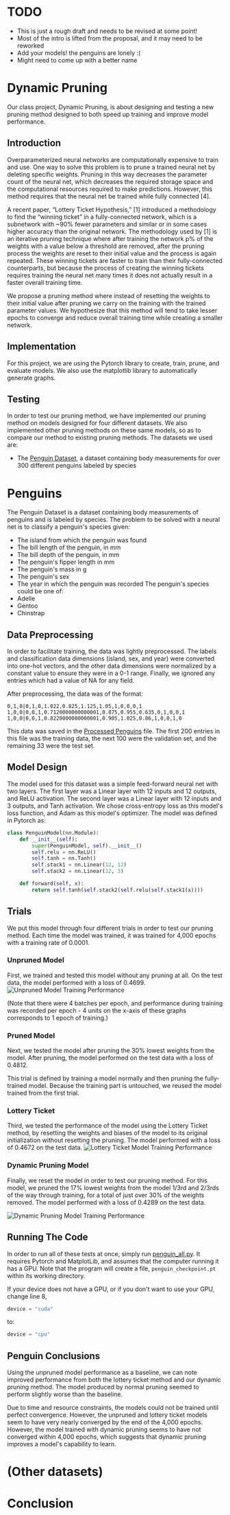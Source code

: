 # TODO
* This is just a rough draft and needs to be revised at some point!
* Most of the intro is lifted from the proposal, and it may need to be reworked
* Add your models! the penguins are lonely :(
* Might need to come up with a better name
# Dynamic Pruning
Our class project, Dynamic Pruning, is about designing and testing a new pruning method designed to both speed up training and improve model performance.
## Introduction
Overparameterized neural networks are computationally expensive to train and use. One way to solve this problem is to prune a trained neural net by deleting specific weights. Pruning in this way decreases the parameter count of the neural net, which decreases the required storage space and the computational resources required to make predictions. However, this method requires that the neural net be trained while fully connected [4]. 

A recent paper, “Lottery Ticket Hypothesis,” [1] introduced a methodology to find the “winning ticket” in a fully-connected network, which is a subnetwork with ~90% fewer parameters and similar or in some cases higher accuracy than the original network. The methodology used by [1] is an iterative pruning technique where after training the network p% of the weights with a value below a threshold are removed, after the pruning process the weights are reset to their initial value and the process is again repeated. These winning tickets are faster to train than their fully-connected counterparts, but because the process of creating the winning tickets requires training the neural net many times it does not actually result in a faster overall training time.

We propose a pruning method where instead of resetting the weights to their initial value after pruning we carry on the training with the trained parameter values. We hypothesize that this method will tend to take lesser epochs to converge and reduce overall training time while creating a smaller network.
## Implementation
For this project, we are using the Pytorch library to create, train, prune, and evaluate models. We also use the matplotlib library to automatically generate graphs.
## Testing
In order to test our pruning method, we have implemented our pruning method on models designed for four different datasets. We also implemented other pruning methods on these same models, so as to compare our method to existing pruning methods. The datasets we used are:
* The [Penguin Dataset](https://allisonhorst.github.io/palmerpenguins/), a dataset containing body measurements for over 300 different penguins labeled by species
# Penguins
The Penguin Dataset is a dataset containing body measurements of penguins and is labeled by species. The problem to be solved with a neural net is to classify a penguin's species given:
* The island from which the penguin was found
* The bill length of the penguin, in mm
* The bill depth of the penguin, in mm
* The penguin's fipper length in mm
* The penguin's mass in g
* The penguin's sex
* The year in which the penguin was recorded
The penguin's species could be one of:
* Adelie
* Gentoo
* Chinstrap
## Data Preprocessing
In order to facilitate training, the data was lightly preprocessed. The labels and classification data dimensions (island, sex, and year) were converted into one-hot vectors, and the other data dimensions were normalized by a constant value to ensure they were in a 0-1 range. Finally, we ignored any entries which had a value of NA for any field.

After preprocessing, the data was of the format:
```
0,1,0|0,1,0,1.022,0.825,1.125,1.05,1,0,0,0,1
1,0,0|0,0,1,0.7120000000000001,0.875,0.955,0.635,0,1,0,0,1
1,0,0|0,0,1,0.8220000000000001,0.905,1.025,0.86,1,0,0,1,0
```
This data was saved in the [Processed Penguins](./penguins_processed.txt) file. The first 200 entries in this file was the training data, the next 100 were the validation set, and the remaining 33 were the test set.
## Model Design
The model used for this dataset was a simple feed-forward neural net with two layers. The first layer was a Linear layer with 12 inputs and 12 outputs, and ReLU activation. The second layer was a Linear layer with 12 inputs and 3 outputs, and Tanh activation. We chose cross-entropy loss as this model's loss function, and Adam as this model's optimizer. The model was defined in Pytorch as:
```python
class PenguinModel(nn.Module):
    def __init__(self):
        super(PenguinModel, self).__init__()
        self.relu = nn.ReLU()
        self.tanh = nn.Tanh()
        self.stack1 = nn.Linear(12, 12)
        self.stack2 = nn.Linear(12, 3)

    def forward(self, x):
        return self.tanh(self.stack2(self.relu(self.stack1(x))))
```
## Trials
We put this model through four different trials in order to test our pruning method. Each time the model was trained, it was trained for 4,000 epochs with a training rate of 0.0001.
### Unpruned Model
First, we trained and tested this model without any pruning at all. On the test data, the model performed with a loss of 0.4699.
![Unpruned Model Training Performance](./penguin_graphs/penguins_unpruned.png)

(Note that there were 4 batches per epoch, and performance during training was recorded per epoch - 4 units on the x-axis of these graphs corresponds to 1 epoch of training.)
### Pruned Model
Next, we tested the model after pruning the 30% lowest weights from the model. After pruning, the model performed on the test data with a loss of 0.4812.

This trial is defined by training a model normally and then pruning the fully-trained model. Because the training part is untouched, we reused the model trained from the first trial.
### Lottery Ticket
Third, we tested the performance of the model using the Lottery Ticket method, by resetting the weights and biases of the model to its original initialization without resetting the pruning. The model performed with a loss of 0.4672 on the test data.
![Lottery Ticket Model Training Performance](./penguin_graphs/penguins_lottery.png)
### Dynamic Pruning Model
Finally, we reset the model in order to test our pruning method. For this model, we pruned the 17% lowest weights from the model 1/3rd and 2/3rds of the way through training, for a total of just over 30% of the weights removed. The model performed with a loss of 0.4289 on the test data.

![Dynamic Pruning Model Training Performance](./penguin_graphs/penguins_novel.png)
## Running The Code
In order to run all of these tests at once, simply run [penguin_all.py](./penguin_all.py). It requires Pytorch and MatplotLib, and assumes that the computer running it has a GPU. Note that the program will create a file, ``penguin_checkpoint.pt`` within its working directory.

If your device does not have a GPU, or if you don't want to use your GPU, change line 8,
```python
device = "cuda"
```
to:
```python
device = "cpu"
```
## Penguin Conclusions
Using the unpruned model performance as a baseline, we can note improved performance from both the lottery ticket method and our dynamic pruning method. The model produced by normal pruning seemed to perform slightly worse than the baseline.

Due to time and resource constraints, the models could not be trained until perfect convergence. However, the unpruned and lottery ticket models seem to have very nearly converged by the end of the 4,000 epochs. However, the model trained with dynamic pruning seems to have not converged within 4,000 epochs, which suggests that dynamic pruning improves a model's capability to learn.
# (Other datasets)
# Conclusion
